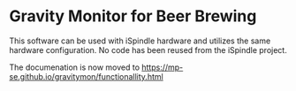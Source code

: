 # Gravity Monitor for Beer Brewing

This software can be used with iSpindle hardware and utilizes the same hardware configuration. No code has been reused from the iSpindle project. 

The documenation is now moved to https://mp-se.github.io/gravitymon/functionallity.html
